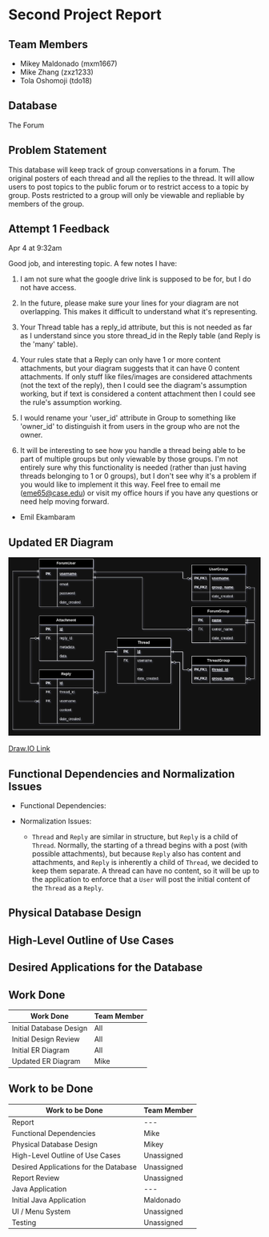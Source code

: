 <!--
    This is the 2nd Report for Team 6's project.
    It is written in markdown and should be converted to PDF before submission.

    Report Requirements:
    Second Project Report: In addition to the details that should be included in all project reports, you
    should also include:
    • a more detailed ER-diagram that incorporates any changes or feedback from the first report
    • discuss functional dependencies and normalization issues
    • the physical database design (tables, indexes, triggers)
    • high-level outline of use cases
    • Moreover, you should describe the desired applications for your database and explain the work
    that each member has done and will do


-->

# Second Project Report

## Team Members

- Mikey Maldonado (mxm1667)
- Mike Zhang (zxz1233)
- Tola Oshomoji (tdo18)

## Database

The Forum

## Problem Statement

This database will keep track of group conversations in a forum. The original posters of each
thread and all the replies to the thread. It will allow users to post topics to the public forum or to
restrict access to a topic by group. Posts restricted to a group will only be viewable and repliable
by members of the group.

## Attempt 1 Feedback

Apr 4 at 9:32am

Good job, and interesting topic. A few notes I have: 

1. I am not sure what the google drive link is supposed to be for, but I do not have access.

2. In the future, please make sure your lines for your diagram are not overlapping. This makes it difficult to understand what it's representing.

3. Your Thread table has a reply_id attribute, but this is not needed as far as I understand since you store thread_id in the Reply table (and Reply is the 'many' table).

4. Your rules state that a Reply can only have 1 or more content attachments, but your diagram suggests that it can have 0 content attachments. If only stuff like files/images are considered attachments (not the text of the reply), then I could see the diagram's assumption working, but if text is considered a content attachment then I could see the rule's assumption working.

5. I would rename your 'user_id' attribute in Group to something like 'owner_id' to distinguish it from users in the group who are not the owner.

6. It will be interesting to see how you handle a thread being able to be part of multiple groups but only viewable by those groups. I'm not entirely sure why this functionality is needed (rather than just having threads belonging to 1 or 0 groups), but I don't see why it's a problem if you would like to implement it this way. Feel free to email me (eme65@case.edu) or visit my office hours if you have any questions or need help moving forward.

- Emil Ekambaram

## Updated ER Diagram

![erd](erd.png)

[Draw.IO Link](https://drive.google.com/file/d/1Mqd3s_5D0qhksFYDah-cYSEmzq6K9eE_/view?usp=sharing)

## Functional Dependencies and Normalization Issues

- Functional Dependencies:
    <!-- TODO -->

- Normalization Issues:
    - `Thread` and `Reply` are similar in structure, but `Reply` is a child of `Thread`. Normally, the starting of a thread begins with a post (with possible attachments), but because `Reply` also has content and attachments, and `Reply` is inherently a child of `Thread`, we decided to keep them separate.  A thread can have no content, so it will be up to the application to enforce that a `User` will post the initial content of the `Thread` as a `Reply`.
    <!-- More? -->

## Physical Database Design
<!-- TODO -->

## High-Level Outline of Use Cases
<!-- TODO -->

## Desired Applications for the Database
<!-- TODO -->

## Work Done
| Work Done | Team Member |
| --- | --- |
| Initial Database Design | All |
| Initial Design Review | All |
| Initial ER Diagram | All |
| Updated ER Diagram | Mike |
<!-- UPDATE THIS -->

## Work to be Done
| Work to be Done | Team Member |
| --- | --- |
| Report | --- |
| Functional Dependencies | Mike |
| Physical Database Design | Mikey |
| High-Level Outline of Use Cases | Unassigned |
| Desired Applications for the Database | Unassigned |
| Report Review | Unassigned |
| Java Application | --- |
| Initial Java Application | Maldonado |
| UI / Menu System | Unassigned |
| Testing | Unassigned |
<!-- TODO MORE -->
